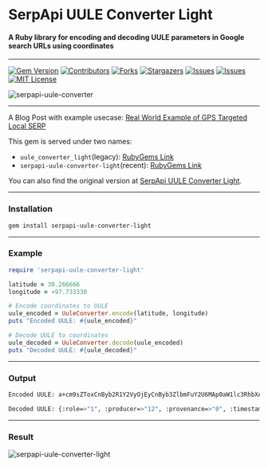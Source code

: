 # SerpApi UULE Converter Light
#### A Ruby library for encoding and decoding UULE parameters in Google search URLs using coordinates

---

[![Gem Version][gem-shield]][gem-url]
[![Contributors][contributors-shield]][contributors-url]
[![Forks][forks-shield]][forks-url]
[![Stargazers][stars-shield]][stars-url]
[![Issues][issues-shield]][issues-url]
[![Issues][issuesclosed-shield]][issuesclosed-url]
[![MIT License][license-shield]][license-url]

![serpapi-uule-converter](https://github.com/serpapi/uule_converter/assets/73674035/9d22887e-5fa6-4e9c-868f-6a05b5474acb)

---

A Blog Post with example usecase: [Real World Example of GPS Targeted Local SERP](https://serpapi.com/blog/gps-targeted-local-serp)

This gem is served under two names: 
- `uule_converter_light`(legacy): [RubyGems Link](https://rubygems.org/gems/serpapi-uule-converter-light)
- `serpapi-uule-converter-light`(recent): [RubyGems Link](https://rubygems.org/gems/uule_converter_light)

You can also find the original version at [SerpApi UULE Converter Light](github.com/serpapi/uule_converter).

---

### Installation
```bash
gem install serpapi-uule-converter-light
```

---

### Example

```rb
require 'serpapi-uule-converter-light'

latitude = 30.266666
longitude = -97.733330

# Encode coordinates to UULE
uule_encoded = UuleConverter.encode(latitude, longitude)
puts "Encoded UULE: #{uule_encoded}"

# Decode UULE to coordinates
uule_decoded = UuleConverter.decode(uule_encoded)
puts "Decoded UULE: #{uule_decoded}"
```

---

### Output

```bash
Encoded UULE: a+cm9sZToxCnByb2R1Y2VyOjEyCnByb3ZlbmFuY2U6MAp0aW1lc3RhbXA6MTY4MDg3NzkwNjIzNjczNgpsYXRsbmd7CmxhdGl0dWRlX2U3OjMwMjY2NjY2MApsb25naXR1ZGVfZTc6LTk3NzMzMzMwMAp9CnJhZGl1czotMQo

Decoded UULE: {:role=>"1", :producer=>"12", :provenance=>"0", :timestamp=>"1680877906236736", :"latlng{"=>nil, :"}"=>nil, :radius=>"-1", :latitude=>30.266666, :longitude=>-97.73333}
```

---

### Result

![serpapi-uule-converter-light](https://user-images.githubusercontent.com/73674035/230626568-f6a5e57f-7053-4325-802a-eedd23ff7a49.png)

[gem-shield]: https://img.shields.io/gem/v/serpapi-uule-converter-light.svg
[gem-url]: https://rubygems.org/gems/serpapi-uule-converter-light
[contributors-shield]: https://img.shields.io/github/contributors/serpapi/uule_converter.svg
[contributors-url]: https://github.com/serpapi/uule_converter/graphs/contributors
[forks-shield]: https://img.shields.io/github/forks/serpapi/uule_converter.svg
[forks-url]: https://github.com/serpapi/uule_converter/network/members
[stars-shield]: https://img.shields.io/github/stars/serpapi/uule_converter.svg
[stars-url]: https://github.com/serpapi/uule_converter/stargazers
[issues-shield]: https://img.shields.io/github/issues/serpapi/uule_converter.svg
[issues-url]: https://github.com/serpapi/uule_converter/issues
[issuesclosed-shield]: https://img.shields.io/github/issues-closed/serpapi/uule_converter.svg
[issuesclosed-url]: https://github.com/serpapi/uule_converter/issues?q=is%3Aissue+is%3Aclosed
[license-shield]: https://img.shields.io/github/license/serpapi/uule_converter.svg
[license-url]: https://github.com/serpapi/uule_converter/blob/master/LICENSE
